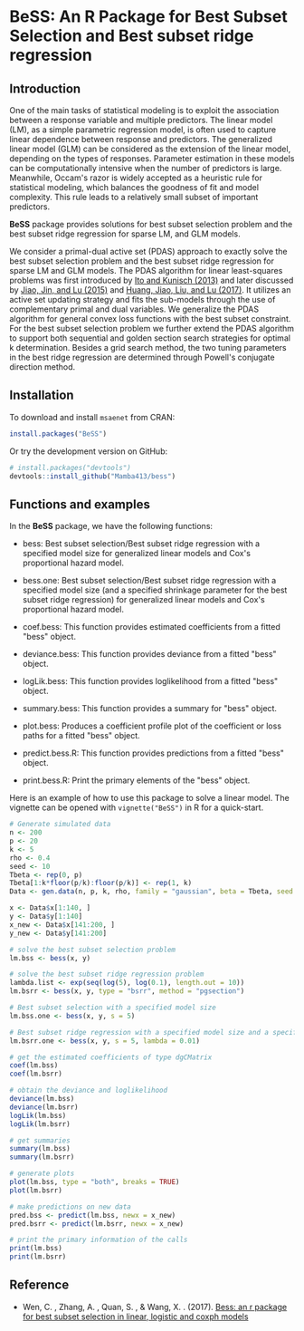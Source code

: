# BeSS: An R Package for Best Subset Selection and Best subset ridge regression

## Introduction

One of the main tasks of statistical modeling is to exploit the association between
a response variable and multiple predictors. The linear model (LM), as a simple parametric
regression model, is often used to capture linear dependence between response and
predictors. The generalized linear model (GLM) can be considered as
the extension of the linear model, depending on the types of responses. Parameter estimation in these models
can be computationally intensive when the number of predictors is large. Meanwhile,
Occam's razor is widely accepted as a heuristic rule for statistical modeling,
which balances the goodness of fit and model complexity. This rule leads to a relatively small subset of important predictors. 

**BeSS** package provides solutions for best subset selection problem and the best subset ridge regression for sparse LM,
and GLM models.

We consider a primal-dual active set (PDAS) approach to exactly solve the best subset
selection problem and the best subset ridge regression for sparse LM and GLM models. The PDAS algorithm for linear 
least-squares problems was first introduced by [Ito and Kunisch (2013)](https://iopscience.iop.org/article/10.1088/0266-5611/30/1/015001)
and later discussed by [Jiao, Jin, and Lu (2015)](https://arxiv.org/abs/1403.0515) and [Huang, Jiao, Liu, and Lu (2017)](https://arxiv.org/abs/1701.05128). 
It utilizes an active set updating strategy and fits the sub-models through the use of
complementary primal and dual variables. We generalize the PDAS algorithm for general convex loss functions with the best subset constraint. For the best subset selection problem we further extend the PDAS algorithm to support both sequential and golden section search strategies
for optimal k determination. Besides a grid search method, the two tuning parameters in the best ridge regression are determined through Powell's conjugate direction method.

## Installation

To download and install `msaenet` from CRAN:

```r
install.packages("BeSS")
```

Or try the development version on GitHub:

```r
# install.packages("devtools")
devtools::install_github("Mamba413/bess")
```

## Functions and examples

In the **BeSS** package, we have the following functions:

* bess:  Best subset selection/Best subset ridge regression with a specified model size for generalized linear models and Cox's proportional hazard model.

* bess.one:  Best subset selection/Best subset ridge regression with a specified model size (and a specified shrinkage parameter for the best subset ridge regression) for generalized linear models and Cox's proportional hazard model.

* coef.bess:  This function provides estimated coefficients from a fitted "bess" object.

* deviance.bess:  This function provides deviance from a fitted "bess" object.

* logLik.bess: This function provides loglikelihood from a fitted "bess" object.

* summary.bess: This function provides a summary for "bess" object.

* plot.bess:  Produces a coefficient profile plot of the coefficient or loss paths for a fitted "bess" object.

* predict.bess.R:  This function provides predictions from a fitted "bess" object.

* print.bess.R:  Print the primary elements of the "bess" object.

Here is an example of how to use this package to solve a linear model. The vignette can be opened with `vignette("BeSS")` in R for a quick-start.

```r
# Generate simulated data
n <- 200
p <- 20
k <- 5
rho <- 0.4
seed <- 10
Tbeta <- rep(0, p)
Tbeta[1:k*floor(p/k):floor(p/k)] <- rep(1, k)
Data <- gen.data(n, p, k, rho, family = "gaussian", beta = Tbeta, seed = seed)

x <- Data$x[1:140, ]
y <- Data$y[1:140]
x_new <- Data$x[141:200, ]
y_new <- Data$y[141:200]

# solve the best subset selection problem
lm.bss <- bess(x, y)

# solve the best subset ridge regression problem
lambda.list <- exp(seq(log(5), log(0.1), length.out = 10))
lm.bsrr <- bess(x, y, type = "bsrr", method = "pgsection")

# Best subset selection with a specified model size
lm.bss.one <- bess(x, y, s = 5)

# Best subset ridge regression with a specified model size and a specified shrinkage parameter
lm.bsrr.one <- bess(x, y, s = 5, lambda = 0.01)

# get the estimated coefficients of type dgCMatrix
coef(lm.bss)
coef(lm.bsrr)

# obtain the deviance and loglikelihood
deviance(lm.bss)
deviance(lm.bsrr)
logLik(lm.bss)
logLik(lm.bsrr)

# get summaries
summary(lm.bss)
summary(lm.bsrr)

# generate plots
plot(lm.bss, type = "both", breaks = TRUE)
plot(lm.bsrr)

# make predictions on new data
pred.bss <- predict(lm.bss, newx = x_new)
pred.bsrr <- predict(lm.bsrr, newx = x_new)

# print the primary information of the calls
print(lm.bss)
print(lm.bsrr)
```


## Reference

- Wen, C. , Zhang, A. , Quan, S. , & Wang, X. . (2017). [Bess: an r package for best subset selection in linear, logistic and coxph models](https://arxiv.org/pdf/1709.06254.pdf)


